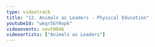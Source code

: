 ```yaml
---
type: videotrack
title: "12. Animals as Leaders - Physical Education"
youtubeId: "wkqr5GY9opk"
videoevents: vevt0046
videoartists: ["Animals as Leaders"]
---
```


